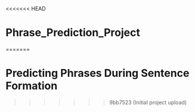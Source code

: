 <<<<<<< HEAD
# Phrase_Prediction_Project
=======
# Predicting Phrases During Sentence Formation
>>>>>>> 9bb7523 (Initial project upload)
